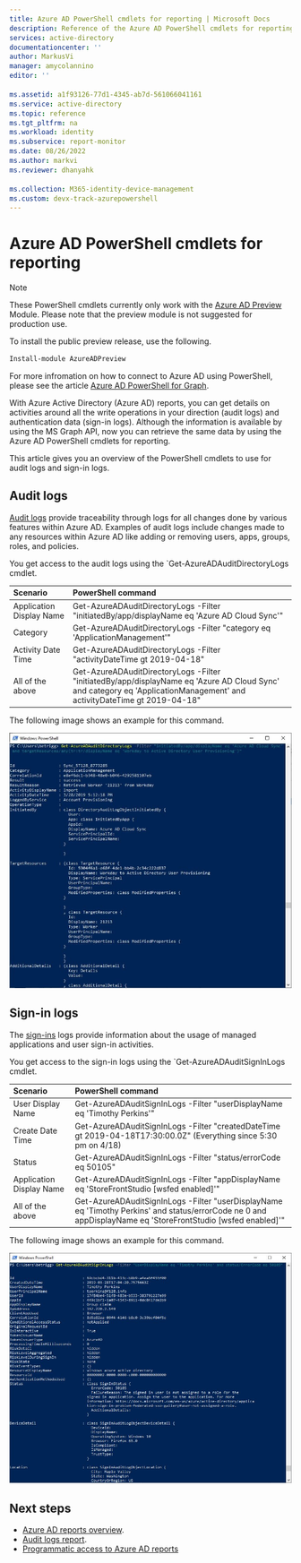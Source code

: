 ```yaml
---
title: Azure AD PowerShell cmdlets for reporting | Microsoft Docs
description: Reference of the Azure AD PowerShell cmdlets for reporting.
services: active-directory
documentationcenter: ''
author: MarkusVi
manager: amycolannino
editor: ''

ms.assetid: a1f93126-77d1-4345-ab7d-561066041161
ms.service: active-directory
ms.topic: reference
ms.tgt_pltfrm: na
ms.workload: identity
ms.subservice: report-monitor
ms.date: 08/26/2022
ms.author: markvi
ms.reviewer: dhanyahk

ms.collection: M365-identity-device-management 
ms.custom: devx-track-azurepowershell
---
```

# Azure AD PowerShell cmdlets for reporting

> [!NOTE] 
> These PowerShell cmdlets currently only work with the [Azure AD Preview](/powershell/module/azuread/?view=azureadps-2.0-preview&preserve-view=true#directory_auditing) Module. Please note that the preview module is not suggested for production use. 

To install the public preview release, use the following. 

```powershell
Install-module AzureADPreview
```

For more infromation on how to connect to Azure AD using PowerShell, please see the article [Azure AD PowerShell for Graph](/powershell/azure/active-directory/install-adv2).  

With Azure Active Directory (Azure AD) reports, you can get details on activities around all the write operations in your direction (audit logs) and authentication data (sign-in logs). Although the information is available by using the MS Graph API, now you can retrieve the same data by using the Azure AD PowerShell cmdlets for reporting.

This article gives you an overview of the PowerShell cmdlets to use for audit logs and sign-in logs.

## Audit logs

[Audit logs](concept-audit-logs.md) provide traceability through logs for all changes done by various features within Azure AD. Examples of audit logs include changes made to any resources within Azure AD like adding or removing users, apps, groups, roles, and policies.

You get access to the audit logs using the `Get-AzureADAuditDirectoryLogs cmdlet.


| Scenario                      | PowerShell command |
| :--                           | :--                |
| Application Display Name      | Get-AzureADAuditDirectoryLogs -Filter "initiatedBy/app/displayName eq 'Azure AD Cloud Sync'" |
| Category                      | Get-AzureADAuditDirectoryLogs -Filter "category eq 'ApplicationManagement'" |
| Activity Date Time            | Get-AzureADAuditDirectoryLogs -Filter "activityDateTime gt 2019-04-18" |
| All of the above              | Get-AzureADAuditDirectoryLogs -Filter "initiatedBy/app/displayName eq 'Azure AD Cloud Sync' and category eq 'ApplicationManagement' and activityDateTime gt 2019-04-18"|


The following image shows an example for this command. 

![Screenshot shows the result of the Get-Azure A D Audit Directory Logs command.](./media/reference-powershell-reporting/get-azureadauditdirectorylogs.png)



## Sign-in logs

The [sign-ins](concept-sign-ins.md) logs provide information about the usage of managed applications and user sign-in activities.

You get access to the sign-in logs using the `Get-AzureADAuditSignInLogs cmdlet.


| Scenario                      | PowerShell command |
| :--                           | :--                |
| User Display Name             | Get-AzureADAuditSignInLogs -Filter "userDisplayName eq 'Timothy Perkins'" |
| Create Date Time              | Get-AzureADAuditSignInLogs -Filter "createdDateTime gt 2019-04-18T17:30:00.0Z" (Everything since 5:30 pm on 4/18) |
| Status                        | Get-AzureADAuditSignInLogs -Filter "status/errorCode eq 50105" |
| Application Display Name      | Get-AzureADAuditSignInLogs -Filter "appDisplayName eq 'StoreFrontStudio [wsfed enabled]'" |
| All of the above              | Get-AzureADAuditSignInLogs -Filter "userDisplayName eq 'Timothy Perkins' and status/errorCode ne 0 and appDisplayName eq 'StoreFrontStudio [wsfed enabled]'" |


The following image shows an example for this command. 

![Screenshot shows the result of the Get-Azure A D Audit Sign In Logs command.](./media/reference-powershell-reporting/get-azureadauditsigninlogs.png)



## Next steps

- [Azure AD reports overview](overview-reports.md).
- [Audit logs report](concept-audit-logs.md). 
- [Programmatic access to Azure AD reports](concept-reporting-api.md)

